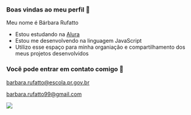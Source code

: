 ### Boas vindas ao meu perfil 💙

Meu nome é Bárbara Rufatto 

- Estou estudando na [Alura](https://www.alura.com.br)
- Estou me desenvolvendo na linguagem JavaScript
- Utilizo esse espaço para minha organiaçâo e compartilhamento dos meus projetos desenvolvidos

### Você pode entrar em contato comigo 📧

barbara.rufatto@escola.pr.gov.br

barbara.rufatto99@gmail.com


![](https://media.tenor.com/_bsFPWDMF64AAAAC/nodding-crossed-arms.gif)
